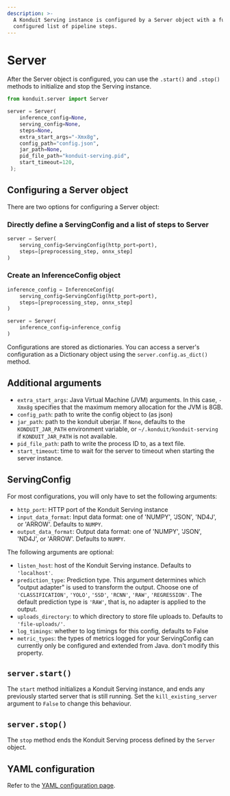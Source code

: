 ```yaml
---
description: >-
  A Konduit Serving instance is configured by a Server object with a fully
  configured list of pipeline steps.
---
```


# Server

After the Server object is configured, you can use the `.start()` and `.stop()` methods to initialize and stop the Serving instance.

```python
from konduit.server import Server 

server = Server(
    inference_config=None,
    serving_config=None,
    steps=None,
    extra_start_args="-Xmx8g",
    config_path="config.json",
    jar_path=None,
    pid_file_path="konduit-serving.pid",
    start_timeout=120,
 );
```

## Configuring a Server object

There are two options for configuring a Server object: 

### Directly define a ServingConfig and a list of steps to Server

```python
server = Server(
    serving_config=ServingConfig(http_port=port), 
    steps=[preprocessing_step, onnx_step]
)
```

### Create an InferenceConfig object 

```python
inference_config = InferenceConfig(
    serving_config=ServingConfig(http_port=port), 
    steps=[preprocessing_step, onnx_step]
)

server = Server(
    inference_config=inference_config
)
```

Configurations are stored as dictionaries. You can access a server's configuration as a Dictionary object using the `server.config.as_dict()` method. 

## Additional arguments

* `extra_start_args`: Java Virtual Machine \(JVM\) arguments. In this case, `-Xmx8g` specifies that the maximum memory allocation for the JVM is 8GB. 
* `config_path`: path to write the config object to \(as json\)
* `jar_path`: path to the konduit uberjar. If `None`, defaults to the `KONDUIT_JAR_PATH` environment variable, or `~/.konduit/konduit-serving` if `KONDUIT_JAR_PATH` is not available.
* `pid_file_path`: path to write the process ID to, as a text file. 
* `start_timeout`: time to wait for the server to timeout when starting the server instance. 

## ServingConfig

For most configurations, you will only have to set the following arguments:

* `http_port`: HTTP port of the Konduit Serving instance
* `input_data_format`: Input data format: one of  'NUMPY', 'JSON', 'ND4J', or 'ARROW'. Defaults to `NUMPY`. 
* `output_data_format`: Output data format: one of  'NUMPY', 'JSON', 'ND4J', or 'ARROW'. Defaults to `NUMPY`. 

The following arguments are optional: 

* `listen_host`: host of the Konduit Serving instance. Defaults to `'localhost'`.
* `prediction_type`: Prediction type. This argument determines which "output adapter" is used to transform the output. Choose one of `'CLASSIFICATION'`, `'YOLO'`, `'SSD'`, `'RCNN'`, `'RAW'`, `'REGRESSION'`. The default prediction type is `'RAW'`, that is, no adapter is applied to the output. 
* `uploads_directory`: to which directory to store file uploads to. Defaults to `'file-uploads/'`.
* `log_timings`: whether to log timings for this config, defaults to False
* `metric_types`: the types of metrics logged for your ServingConfig can currently only be configured and extended from Java. don't modify this property.

## `server.start()`

The `start` method initializes a Konduit Serving instance, and ends any previously started server that is still running. Set the `kill_existing_server` argument to `False` to change this behaviour. 

## `server.stop()`

The `stop` method ends the Konduit Serving process defined by the `Server` object.

## YAML configuration 

Refer to the [YAML configuration page](../yaml-configurations.md#serving). 

